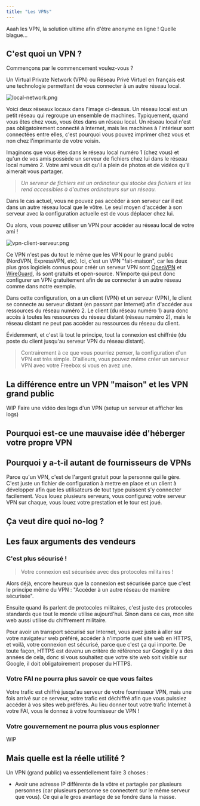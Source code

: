 ```yaml
---
title: "Les VPNs"
---
```


Aaah les VPN, la solution ultime afin d'être anonyme en ligne !
Quelle blague...

## C'est quoi un VPN ?

Commençons par le commencement voulez-vous ?

Un Virtual Private Network (VPN) ou Réseau Privé Virtuel en français est une technologie permettant de vous connecter à un autre réseau local.

![local-network.png](/vpn/local-network.png)

Voici deux réseaux locaux dans l'image ci-dessus. Un réseau local est un petit réseau qui regroupe un ensemble de machines. Typiquement, quand vous êtes chez vous, vous êtes dans un réseau local. Un réseau local n'est pas obligatoirement connecté à Internet, mais les machines à l'intérieur sont connectées entre elles, c'est pourquoi vous pouvez imprimer chez vous et non chez l'imprimante de votre voisin.

Imaginons que vous êtes dans le réseau local numéro 1 (chez vous) et qu'un de vos amis possède un serveur de fichiers chez lui dans le réseau local numéro 2. Votre ami vous dit qu'il a plein de photos et de vidéos qu'il aimerait vous partager.

> *Un serveur de fichiers est un ordinateur qui stocke des fichiers et les rend accessibles à d'autres ordinateurs sur un réseau.*

Dans le cas actuel, vous ne pouvez pas accéder à son serveur car il est dans un autre réseau local que le vôtre. Le seul moyen d'accéder à son serveur avec la configuration actuelle est de vous déplacer chez lui.

Ou alors, vous pouvez utiliser un VPN pour accéder au réseau local de votre ami !

![vpn-client-serveur.png](/vpn/vpn-client-serveur.png)

Ce VPN n'est pas du tout le même que les VPN pour le grand public (NordVPN, ExpressVPN, etc). Ici, c'est un VPN "fait-maison", car les deux plus gros logiciels connus pour créér un serveur VPN sont [OpenVPN](https://openvpn.net/) et [WireGuard](https://www.wireguard.com/), ils sont gratuits et open-source. N'importe qui peut donc configurer un VPN gratuitement afin de se connecter à un autre réseau comme dans notre exemple.

Dans cette configuration, on a un client (VPN) et un serveur (VPN), le client se connecte au serveur distant (en passant par Internet) afin d'accéder aux ressources du réseau numéro 2. Le client (du réseau numéro 1) aura donc accès à toutes les ressources du réseau distant (réseau numéro 2), mais le réseau distant ne peut pas accéder au ressources du réseau du client.

Évidemment, et c'est là tout le principe, tout la connexion est chiffrée (du poste du client jusqu'au serveur VPN du réseau distant).

> Contrairement à ce que vous pourriez penser, la configuration d'un VPN est très simple. D'ailleurs, vous pouvez même créer un serveur VPN avec votre Freebox si vous en avez une.

## La différence entre un VPN "maison" et les VPN grand public

WIP
Faire une vidéo des logs d'un VPN (setup un serveur et afficher les logs)

## Pourquoi est-ce une mauvaise idée d'héberger votre propre VPN

## Pourquoi y a-t-il autant de fournisseurs de VPNs

Parce qu'un VPN, c'est de l'argent gratuit pour la personne qui le gère. C'est juste un fichier de configuration à mettre en place et un client à développer afin que les utilisateurs de tout type puissent s'y connecter facilement. Vous louez plusieurs serveurs, vous configurez votre serveur VPN sur chaque, vous louez votre prestation et le tour est joué.

## Ça veut dire quoi no-log ?
## Les faux arguments des vendeurs
### C'est plus sécurisé !

> Votre connexion est sécurisée avec des protocoles militaires !

Alors déjà, encore heureux que la connexion est sécurisée parce que c'est le principe même du VPN : "Accéder à un autre réseau de manière sécurisée".

Ensuite quand ils parlent de protocoles militaires, c'est juste des protocoles standards que tout le monde utilise aujourd'hui. Sinon dans ce cas, mon site web aussi utilise du chiffrement militaire.

Pour avoir un transport sécurisé sur Internet, vous avez juste à aller sur votre navigateur web préféré, accéder à n'importe quel site web en HTTPS, et voilà, votre connexion est sécurisé, parce que c'est ça qui importe. De toute façon, HTTPS est devenu un critère de référence sur Google il y a des années de cela, donc si vous souhaitez que votre site web soit visible sur Google, il doit obligatoirement proposer du HTTPS.

### Votre FAI ne pourra plus savoir ce que vous faites

Votre trafic est chiffré jusqu'au serveur de votre fournisseur VPN, mais une fois arrivé sur ce serveur, votre trafic est déchiffré afin que vous puissiez accéder à vos sites web préférés.
Au lieu donner tout votre trafic Internet à votre FAI, vous le donnez à votre fournisseur de VPN !

### Votre gouvernement ne pourra plus vous espionner

WIP

##  Mais quelle est la réelle utilité ?

Un VPN (grand public) va essentiellement faire 3 choses :

- Avoir une adresse IP différente de la vôtre et partagée par plusieurs personnes (car plusieurs personne se connectent sur le même serveur que vous). Ce qui a le gros avantage de se fondre dans la masse.